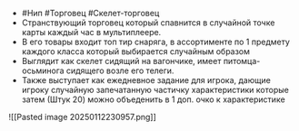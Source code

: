 - #Нип #Торговец #Скелет-торговец
- Странствующий торговец который спавнится в случайной точке карты каждый час в мультиплеере.
- В его товары входит топ тир снаряга, в ассортименте по 1 предмету каждого класса который выбирается случайным образом
- Выглядит как скелет сидящий на вагончике, имеет питомца-осьминога сидящего возле его телеги.
- Также выступает как ежедневное задание для игрока, дающие игроку случайную запечатанную частичку характеристики которые затем (Штук 20) можно объеденить в 1 доп. очко к характеристике

![[Pasted image 20250112230957.png]]

